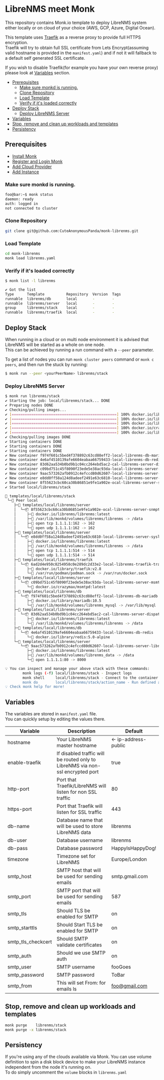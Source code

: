 LibreNMS meet Monk
===

This repository contains Monk.io template to deploy LibreNMS system either locally or on cloud of your choice (AWS, GCP, Azure, Digital Ocean).  

This template uses [Traefik](https://traefik.io/) as a reverse proxy to provide full HTTPS encryption.  
Traefik will try to obtain full SSL certificate from Lets Encrypt(assuming valid hostname is provided in the `manifest.yaml`) and if not it will fallback to a default self generated SSL certificate.  

If you wish to disable Traefik(for example you have your own reverse proxy) please look at [Variables](#variables) section.  

  - [Prerequisites](#prerequisites)
    - [Make sure monkd is running.](#make-sure-monkd-is-running)
    - [Clone Repository](#clone-repository)
    - [Load Template](#load-template)
    - [Verify if it's loaded correctly](#verify-if-its-loaded-correctly)
  - [Deploy Stack](#deploy-stack)
    - [Deploy LibreNMS Server](#deploy-librenms-server)
  - [Variables](#variables)
  - [Stop, remove and clean up workloads and templates](#stop-remove-and-clean-up-workloads-and-templates)
  - [Persistency](#persistency)

## Prerequisites
- [Install Monk](https://docs.monk.io/docs/get-monk)
- [Register and Login Monk](https://docs.monk.io/docs/acc-and-auth)
- [Add Cloud Provider](https://docs.monk.io/docs/cloud-provider)
- [Add Instance](https://docs.monk.io/docs/multi-cloud)

### Make sure monkd is running.

```bash
foo@bar:~$ monk status
daemon: ready
auth: logged in
not connected to cluster
```

### Clone Repository

```bash
git clone git@github.com:CuteAnonymousPanda/monk-librenms.git
```

### Load Template

```bash
cd monk-librenms
monk load librenms.yaml
```

### Verify if it's loaded correctly

```bash
$ monk list -l librenms

✔ Got the list
Type      Template          Repository  Version  Tags  
runnable  librenms/db       local       -        -     
runnable  librenms/server   local       -        -     
group     librenms/stack    local       -        -     
runnable  librenms/traefik  local       -        -     
```

## Deploy Stack

When running in a cloud or on multi node environment it is advised that LibreNMS will be started as a whole on one node.  
This can be achieved by running a run command with a `--peer` parameter.  

To get a list of nodes you can run `monk cluster peers` command or `monk c peers`, and then run the stuck by running:  

```bash
$ monk run --peer <yourPeerName> librenms/stack
```

### Deploy LibreNMS Server

```bash
$ monk run librenms/stack
✔ Starting the job: local/librenms/stack... DONE
✔ Preparing nodes DONE
✔ Checking/pulling images...
✔ [================================================] 100% docker.io/library/mariadb:10.5 local
✔ [================================================] 100% docker.io/library/traefik:v2.8 local
✔ [================================================] 100% docker.io/librenms/librenms:latest local
✔ [================================================] 100% docker.io/crazymax/msmtpd:latest local
✔ [================================================] 100% docker.io/library/redis:5.0-alpine local
✔ Checking/pulling images DONE
✔ Starting containers DONE
✔ Starting containers DONE
✔ Starting containers DONE
✔ New container f974f601c5bed4f378892c63cd88eff2-local-librenms-db-mariadb created DONE
✔ New container 4e6af4510139afe6604eabaa66759433-local-librenms-db-redis created DONE
✔ New container 83d62aa534b0bd9b1c04cc264ebd5ac2-cal-librenms-server-dispatcher created DONE
✔ New container c09bd751c45f8090f23ede5e38ac93da-local-librenms-server-msmtpd created DONE
✔ New container 9aac573262afb0912c4efccd80d62607-local-librenms-server-librenms created DONE
✔ New container e8dd0ff58a124d8adeef2491e63c6810-local-librenms-server-syslogng created DONE
✔ New container 8f55623cbc60ca30b86851e9fe1a902e-ocal-librenms-server-snmptrapd created DONE
✔ Started local/librenms/stack

🔩 templates/local/librenms/stack
 └─🧊 Peer local
    ├─🔩 templates/local/librenms/server  
    │  └─📦 8f55623cbc60ca30b86851e9fe1a902e-ocal-librenms-server-snmptrapd 
    │     ├─🧩 docker.io/librenms/librenms:latest       
    │     ├─💾 /var/lib/monkd/volumes/librenms/librenms -> /data
    │     ├─🔌 open tcp 1.1.1.1:162 -> 162
    │     └─🔌 open udp 1.1.1.1:162 -> 162
    ├─🔩 templates/local/librenms/server  
    │  └─📦 e8dd0ff58a124d8adeef2491e63c6810-local-librenms-server-syslogng 
    │     ├─🧩 docker.io/librenms/librenms:latest       
    │     ├─💾 /var/lib/monkd/volumes/librenms/librenms -> /data
    │     ├─🔌 open tcp 1.1.1.1:514 -> 514
    │     └─🔌 open udp 1.1.1.1:514 -> 514
    ├─🔩 templates/local/librenms/traefik 
    │  └─📦 6ad2d4e950c8254958c0e289dc2d33e2-local-librenms-traefik-traefik 
    │     ├─🧩 docker.io/library/traefik:v2.8             
    │     └─💾 /var/run/podman/podman.sock -> /var/run/docker.sock
    ├─🔩 templates/local/librenms/server  
    │  └─📦 c09bd751c45f8090f23ede5e38ac93da-local-librenms-server-msmtpd 
    │     └─🧩 docker.io/crazymax/msmtpd:latest
    ├─🔩 templates/local/librenms/db      
    │  └─📦 f974f601c5bed4f378892c63cd88eff2-local-librenms-db-mariadb 
    │     ├─🧩 docker.io/library/mariadb:10.5                 
    │     └─💾 /var/lib/monkd/volumes/librenms_mysql -> /var/lib/mysql
    ├─🔩 templates/local/librenms/server  
    │  └─📦 83d62aa534b0bd9b1c04cc264ebd5ac2-cal-librenms-server-dispatcher 
    │     ├─🧩 docker.io/librenms/librenms:latest       
    │     └─💾 /var/lib/monkd/volumes/librenms/librenms -> /data
    ├─🔩 templates/local/librenms/db      
    │  └─📦 4e6af4510139afe6604eabaa66759433-local-librenms-db-redis 
    │     └─🧩 docker.io/library/redis:5.0-alpine
    └─🔩 templates/local/librenms/server  
       └─📦 9aac573262afb0912c4efccd80d62607-local-librenms-server-librenms 
          ├─🧩 docker.io/librenms/librenms:latest   
          ├─💾 /var/lib/monkd/volumes/librenms_data -> /data
          └─🔌 open 1.1.1.1:80 -> 8000

💡 You can inspect and manage your above stack with these commands:
        monk logs (-f) local/librenms/stack - Inspect logs
        monk shell     local/librenms/stack - Connect to the container's shell
        monk do        local/librenms/stack/action_name - Run defined action (if exists)
💡 Check monk help for more!
```

## Variables

The variables are stored in `manifest.yaml` file.  
You can quickly setup by editing the values there.

| Variable           | Description                                                                    | Default              |
|--------------------|--------------------------------------------------------------------------------|----------------------|
| hostname           | Your LibreNMS master hostname                                                  | <- ip-address-public |
| enable-traefik     | If disabled traffic will be routed only to LibreNMS via non-ssl encrypted port | true                 |
| http-port          | Port that Traefik/LibreNMS will listen for non SSL traffic                     | 80                   |
| https-port         | Port that Traefik will listen for SSL traffic                                  | 443                  |
| db-name            | Database name that will be used to store LibreNMS data                         | librenms             |
| db-user            | Database username                                                              | librenms             |
| db-pass            | Database password                                                              | HappyIsHappyDog!     |
| timezone           | Timezone set for LibreNMS                                                      | Europe/London        |
| smtp_host          | SMTP host that will be used for sending emails                                 | smtp.gmail.com       |
| smtp_port          | SMTP port that will be used for sending emails                                 | 587                  |
| smtp_tls           | Should TLS be enabled for SMTP                                                 | on                   |
| smtp_starttls      | Should Start TLS be enabled for SMTP                                           | on                   |
| smtp_tls_checkcert | Should SMTP validate certificates                                              | on                   |
| smtp_auth          | Should we use SMTP auth                                                        | on                   |
| smtp_user          | SMTP username                                                                  | fooGoes              |
| smtp_password      | SMTP password                                                                  | ToBar                |
| smtp_from          | This will set From: for emails ls                                              | foo@gmail.com        |

## Stop, remove and clean up workloads and templates

```bash
monk purge    librenms/stack
monk purge -x librenms/stack
```

## Persistency
If you're using any of the clouds available via Monk. You can use volume definition to spin a disk block device to make your LibreNMS instance independent from the node it's running on.  
To do simply uncomment the `volume` blocks in `librenms.yaml`
